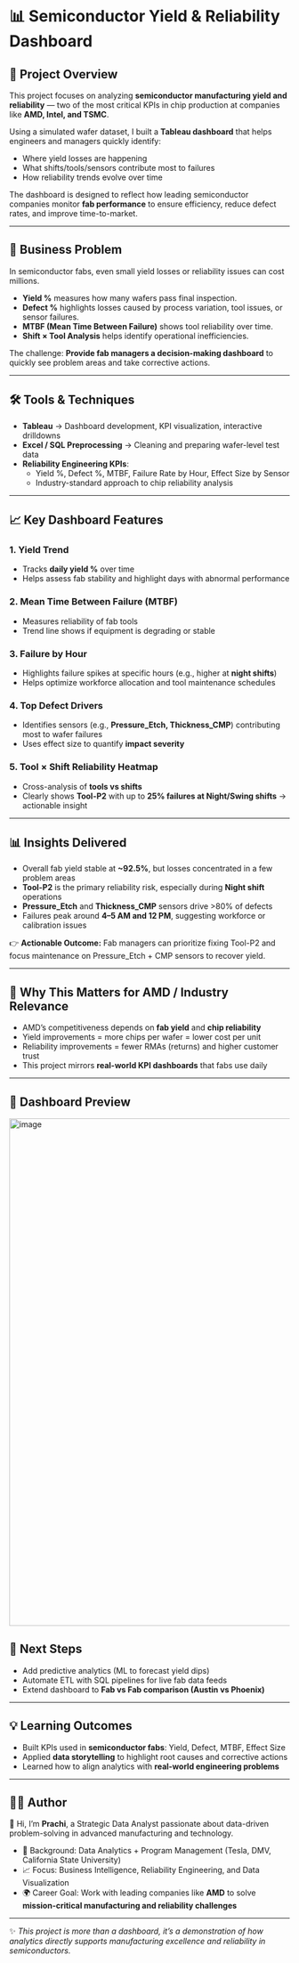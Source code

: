 # 📊 Semiconductor Yield & Reliability Dashboard  

## 🔎 Project Overview  
This project focuses on analyzing **semiconductor manufacturing yield and reliability** — two of the most critical KPIs in chip production at companies like **AMD, Intel, and TSMC**.  

Using a simulated wafer dataset, I built a **Tableau dashboard** that helps engineers and managers quickly identify:  
- Where yield losses are happening  
- What shifts/tools/sensors contribute most to failures  
- How reliability trends evolve over time  

The dashboard is designed to reflect how leading semiconductor companies monitor **fab performance** to ensure efficiency, reduce defect rates, and improve time-to-market.  

---

## 🎯 Business Problem  
In semiconductor fabs, even small yield losses or reliability issues can cost millions.  

- **Yield %** measures how many wafers pass final inspection.  
- **Defect %** highlights losses caused by process variation, tool issues, or sensor failures.  
- **MTBF (Mean Time Between Failure)** shows tool reliability over time.  
- **Shift × Tool Analysis** helps identify operational inefficiencies.  

The challenge: **Provide fab managers a decision-making dashboard** to quickly see problem areas and take corrective actions.  

---

## 🛠️ Tools & Techniques  
- **Tableau** → Dashboard development, KPI visualization, interactive drilldowns  
- **Excel / SQL Preprocessing** → Cleaning and preparing wafer-level test data  
- **Reliability Engineering KPIs**:  
  - Yield %, Defect %, MTBF, Failure Rate by Hour, Effect Size by Sensor  
  - Industry-standard approach to chip reliability analysis  

---

## 📈 Key Dashboard Features  

### 1. Yield Trend  
- Tracks **daily yield %** over time  
- Helps assess fab stability and highlight days with abnormal performance  

### 2. Mean Time Between Failure (MTBF)  
- Measures reliability of fab tools  
- Trend line shows if equipment is degrading or stable  

### 3. Failure by Hour  
- Highlights failure spikes at specific hours (e.g., higher at **night shifts**)  
- Helps optimize workforce allocation and tool maintenance schedules  

### 4. Top Defect Drivers  
- Identifies sensors (e.g., **Pressure_Etch, Thickness_CMP**) contributing most to wafer failures  
- Uses effect size to quantify **impact severity**  

### 5. Tool × Shift Reliability Heatmap  
- Cross-analysis of **tools vs shifts**  
- Clearly shows **Tool-P2** with up to **25% failures at Night/Swing shifts** → actionable insight  

---

## 📊 Insights Delivered  
- Overall fab yield stable at **~92.5%**, but losses concentrated in a few problem areas  
- **Tool-P2** is the primary reliability risk, especially during **Night shift** operations  
- **Pressure_Etch** and **Thickness_CMP** sensors drive >80% of defects  
- Failures peak around **4–5 AM and 12 PM**, suggesting workforce or calibration issues  

👉 **Actionable Outcome:** Fab managers can prioritize fixing Tool-P2 and focus maintenance on Pressure_Etch + CMP sensors to recover yield.  

---

## 🚀 Why This Matters for AMD / Industry Relevance  
- AMD’s competitiveness depends on **fab yield** and **chip reliability**  
- Yield improvements = more chips per wafer = lower cost per unit  
- Reliability improvements = fewer RMAs (returns) and higher customer trust  
- This project mirrors **real-world KPI dashboards** that fabs use daily  


---

## 📸 Dashboard Preview  

<img width="1512" height="912" alt="image" src="https://github.com/user-attachments/assets/ca336c15-874e-4b76-9363-a4c2dae2a2b1" />


## 📌 Next Steps  
- Add predictive analytics (ML to forecast yield dips)  
- Automate ETL with SQL pipelines for live fab data feeds  
- Extend dashboard to **Fab vs Fab comparison (Austin vs Phoenix)**  

---

## 💡 Learning Outcomes  
- Built KPIs used in **semiconductor fabs**: Yield, Defect, MTBF, Effect Size  
- Applied **data storytelling** to highlight root causes and corrective actions  
- Learned how to align analytics with **real-world engineering problems**  

---

## 🧑‍💻 Author  
👋 Hi, I’m **Prachi**, a Strategic Data Analyst passionate about data-driven problem-solving in advanced manufacturing and technology.  

- 💼 Background: Data Analytics + Program Management (Tesla, DMV, California State University)  
- 📈 Focus: Business Intelligence, Reliability Engineering, and Data Visualization  
- 🌍 Career Goal: Work with leading companies like **AMD** to solve **mission-critical manufacturing and reliability challenges**  

---

✨ *This project is more than a dashboard, it’s a demonstration of how analytics directly supports manufacturing excellence and reliability in semiconductors.*  
 
